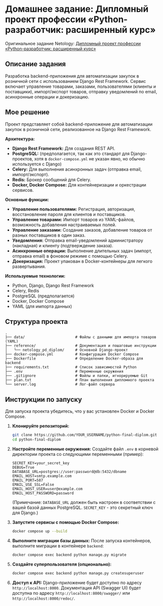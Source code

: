 # Домашнее задание: Дипломный проект профессии «Python-разработчик: расширенный курс»

Оригинальное задание Netology: [Дипломный проект профессии «Python-разработчик: расширенный курс»](https://github.com/netology-code/python-final-diplom/blob/master/README.md)

## Описание задания

Разработка backend-приложения для автоматизации закупок в розничной сети с использованием Django Rest Framework. Сервис включает управление товарами, заказами, пользователями (клиенты и поставщики), импорт/экспорт товаров, отправку уведомлений по email, асинхронные операции и докеризацию.

## Мое решение

Проект представляет собой backend-приложение для автоматизации закупок в розничной сети, реализованное на Django Rest Framework.

**Архитектура:**
*   **Django Rest Framework:** Для создания REST API.
*   **PostgreSQL:** (предполагается, так как это стандарт для Django-проектов, хотя в `docker-compose.yml` не указан явно, но обычно используется с Django)
*   **Celery:** Для выполнения асинхронных задач (отправка email, импорт/экспорт).
*   **Redis:** Брокер сообщений для Celery.
*   **Docker, Docker Compose:** Для контейнеризации и оркестрации сервисов.

**Основные функции:**
*   **Управление пользователями:** Регистрация, авторизация, восстановление пароля для клиентов и поставщиков.
*   **Управление товарами:** Импорт товаров из YAML-файлов, возможность добавления настраиваемых полей.
*   **Управление заказами:** Создание заказов, добавление товаров от разных поставщиков в один заказ.
*   **Уведомления:** Отправка email-уведомлений администратору (накладная) и клиенту (подтверждение заказа).
*   **Асинхронные операции:** Выполнение длительных задач (импорт, отправка email) в фоновом режиме с помощью Celery.
*   **Докеризация:** Проект упакован в Docker-контейнеры для легкого развертывания.

**Используемые технологии:**
*   Python, Django, Django Rest Framework
*   Celery, Redis
*   PostgreSQL (предполагается)
*   Docker, Docker Compose
*   YAML (для импорта данных)

## Структура проекта

```
.
├── data/                       # Файлы с данными для импорта товаров (YAML)
├── reference/                  # Документация и пошаговые инструкции
│   └── netology_pd_diplom/     # Основной Django-проект
├── docker-compose.yml          # Конфигурация Docker Compose
├── Dockerfile                  # Определение Docker-образа для backend
├── requirements.txt            # Список зависимостей Python
├── .env                        # Переменные окружения
├── .gitignore                  # Файлы и папки, игнорируемые Git
├── plan.txt                    # План выполнения дипломного проекта
└── server.log                  # Лог-файл сервера
```

## Инструкции по запуску

Для запуска проекта убедитесь, что у вас установлен Docker и Docker Compose.

1.  **Клонируйте репозиторий:**
    ```bash
    git clone https://github.com/YOUR_USERNAME/python-final-diplom.git
    cd python-final-diplom
    ```

2.  **Настройте переменные окружения:**
    Создайте файл `.env` в корневой директории проекта со следующими переменными (пример):
    ```
    SECRET_KEY=your_secret_key
    DEBUG=True
    DATABASE_URL=postgres://user:password@db:5432/dbname
    EMAIL_HOST=smtp.example.com
    EMAIL_PORT=587
    EMAIL_USE_SSL=False
    EMAIL_HOST_USER=user@example.com
    EMAIL_HOST_PASSWORD=password
    ```
    (Примечание: `DATABASE_URL` должен быть настроен в соответствии с вашей базой данных PostgreSQL. `SECRET_KEY` - это секретный ключ для Django.)

3.  **Запустите сервисы с помощью Docker Compose:**
    ```bash
    docker compose up --build
    ```

4.  **Выполните миграции базы данных:**
    После запуска контейнеров, выполните миграции в контейнере `backend`:
    ```bash
    docker compose exec backend python manage.py migrate
    ```

5.  **Создайте суперпользователя (опционально):**
    ```bash
    docker compose exec backend python manage.py createsuperuser
    ```

6.  **Доступ к API:**
    Django-приложение будет доступно по адресу `http://localhost:8000`.
    Документация API (Swagger UI) будет доступна по адресу `http://localhost:8000/swagger/` или `http://localhost:8000/redoc/`.